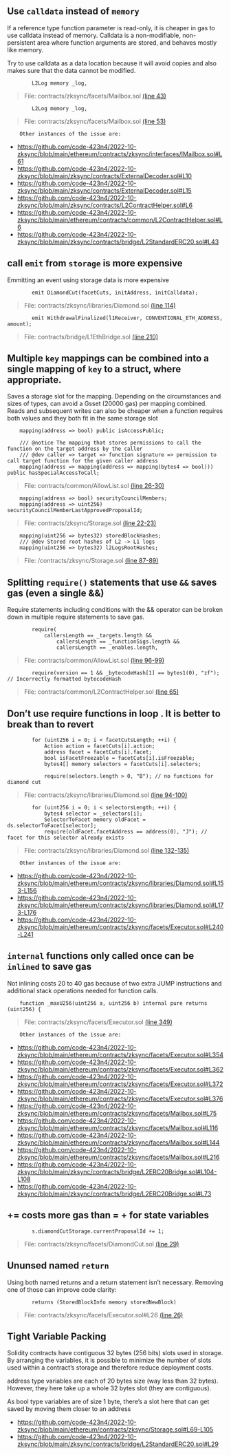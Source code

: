 ## Use `calldata` instead of `memory`

If a reference type function parameter is read-only, it is cheaper in gas to use calldata instead of memory. Calldata is a non-modifiable, non-persistent area where function arguments are stored, and behaves mostly like memory.

Try to use calldata as a data location because it will avoid copies and also makes sure that the data cannot be modified.

```
        L2Log memory _log,
```
>File: contracts/zksync/facets/Mailbox.sol [(line 43)]( https://github.com/code-423n4/2022-10-zksync/blob/main/ethereum/contracts/zksync/facets/Mailbox.sol#L43)
```
        L2Log memory _log,
```
>File: contracts/zksync/facets/Mailbox.sol [(line 53)]( https://github.com/code-423n4/2022-10-zksync/blob/main/ethereum/contracts/zksync/facets/Mailbox.sol#L53)

```
	Other instances of the issue are:
```

* https://github.com/code-423n4/2022-10-zksync/blob/main/ethereum/contracts/zksync/interfaces/IMailbox.sol#L61
* https://github.com/code-423n4/2022-10-zksync/blob/main/zksync/contracts/ExternalDecoder.sol#L10
* https://github.com/code-423n4/2022-10-zksync/blob/main/zksync/contracts/ExternalDecoder.sol#L15
* https://github.com/code-423n4/2022-10-zksync/blob/main/zksync/contracts/L2ContractHelper.sol#L6
* https://github.com/code-423n4/2022-10-zksync/blob/main/ethereum/contracts/common/L2ContractHelper.sol#L6
* https://github.com/code-423n4/2022-10-zksync/blob/main/zksync/contracts/bridge/L2StandardERC20.sol#L43


## call `emit` from `storage` is more expensive

Emmitting an event using storage data is more expensive

```
        emit DiamondCut(facetCuts, initAddress, initCalldata);
```
>File: contracts/zksync/libraries/Diamond.sol [(line 114)](https://github.com/code-423n4/2022-10-zksync/blob/main/ethereum/contracts/zksync/libraries/Diamond.sol#L114)

```
        emit WithdrawalFinalized(l1Receiver, CONVENTIONAL_ETH_ADDRESS, amount);
```
>File: contracts/bridge/L1EthBridge.sol [(line 210)](https://github.com/code-423n4/2022-10-zksync/blob/main/ethereum/contracts/bridge/L1EthBridge.sol#L210)

##  Multiple `key` mappings can be combined into a single mapping of `key` to a struct, where appropriate.

Saves a storage slot for the mapping. Depending on the circumstances and sizes of types, can avoid a Gsset (20000 gas) per mapping combined. Reads and subsequent writes can also be cheaper when a function requires both values and they both fit in the same storage slot

```
    mapping(address => bool) public isAccessPublic;

    /// @notice The mapping that stores permissions to call the function on the target address by the caller
    /// @dev caller => target => function signature => permission to call target function for the given caller address
    mapping(address => mapping(address => mapping(bytes4 => bool))) public hasSpecialAccessToCall;
```
>File: contracts/common/AllowList.sol [(line 26-30)](https://github.com/code-423n4/2022-10-zksync/blob/main/ethereum/contracts/common/AllowList.sol#L26-L30)

```
    mapping(address => bool) securityCouncilMembers;
    mapping(address => uint256) securityCouncilMemberLastApprovedProposalId;
```
>File: contracts/zksync/Storage.sol [(line 22-23)](https://github.com/code-423n4/2022-10-zksync/blob/main/ethereum/contracts/zksync/Storage.sol#L22-L23)

```
    mapping(uint256 => bytes32) storedBlockHashes;
    /// @dev Stored root hashes of L2 -> L1 logs
    mapping(uint256 => bytes32) l2LogsRootHashes;
```
>File: /contracts/zksync/Storage.sol [(line 87-89)](https://github.com/code-423n4/2022-10-zksync/blob/main/ethereum/contracts/zksync/Storage.sol#L87-L89)


## Splitting `require()` statements that use `&&` saves gas (even a single &&)

Require statements including conditions with the && operator can be broken down in multiple require statements to save gas.



```
        require(
            callersLength == _targets.length &&
                callersLength == _functionSigs.length &&
                callersLength == _enables.length,
```
>File: contracts/common/AllowList.sol [(line 96-99)](https://github.com/code-423n4/2022-10-zksync/blob/main/ethereum/contracts/common/AllowList.sol#L96-L99)

```
        require(version == 1 && _bytecodeHash[1] == bytes1(0), "zf"); // Incorrectly formatted bytecodeHash
```
>File: contracts/common/L2ContractHelper.sol [(line 65)](https://github.com/code-423n4/2022-10-zksync/blob/main/ethereum/contracts/common/L2ContractHelper.sol#L65)


##  Don’t use require functions in loop . It is better to break than to revert 


```
        for (uint256 i = 0; i < facetCutsLength; ++i) {
            Action action = facetCuts[i].action;
            address facet = facetCuts[i].facet;
            bool isFacetFreezable = facetCuts[i].isFreezable;
            bytes4[] memory selectors = facetCuts[i].selectors;

            require(selectors.length > 0, "B"); // no functions for diamond cut
```
>File: contracts/zksync/libraries/Diamond.sol [(line 94-100)](https://github.com/code-423n4/2022-10-zksync/blob/main/ethereum/contracts/zksync/libraries/Diamond.sol#L94-L100)

```
        for (uint256 i = 0; i < selectorsLength; ++i) {
            bytes4 selector = _selectors[i];
            SelectorToFacet memory oldFacet = ds.selectorToFacet[selector];
            require(oldFacet.facetAddress == address(0), "J"); // facet for this selector already exists
```
>File: contracts/zksync/libraries/Diamond.sol [(line 132-135)](https://github.com/code-423n4/2022-10-zksync/blob/main/ethereum/contracts/zksync/libraries/Diamond.sol#L132-L135)

```
	Other instances of the issue are:
```
* https://github.com/code-423n4/2022-10-zksync/blob/main/ethereum/contracts/zksync/libraries/Diamond.sol#L153-L156
* https://github.com/code-423n4/2022-10-zksync/blob/main/ethereum/contracts/zksync/libraries/Diamond.sol#L173-L176
* https://github.com/code-423n4/2022-10-zksync/blob/main/ethereum/contracts/zksync/facets/Executor.sol#L240-L241

## `internal` functions only called once can be `inlined` to save gas

Not inlining costs 20 to 40 gas because of two extra JUMP instructions and additional stack operations needed for function calls.


```
    function _maxU256(uint256 a, uint256 b) internal pure returns (uint256) {
```
>File: contracts/zksync/facets/Executor.sol [(line 349)](https://github.com/code-423n4/2022-10-zksync/blob/main/ethereum/contracts/zksync/facets/Executor.sol#L349)

```
	Other instances of the issue are:
```
* https://github.com/code-423n4/2022-10-zksync/blob/main/ethereum/contracts/zksync/facets/Executor.sol#L354
* https://github.com/code-423n4/2022-10-zksync/blob/main/ethereum/contracts/zksync/facets/Executor.sol#L362
* https://github.com/code-423n4/2022-10-zksync/blob/main/ethereum/contracts/zksync/facets/Executor.sol#L372
* https://github.com/code-423n4/2022-10-zksync/blob/main/ethereum/contracts/zksync/facets/Executor.sol#L376
* https://github.com/code-423n4/2022-10-zksync/blob/main/ethereum/contracts/zksync/facets/Mailbox.sol#L75
* https://github.com/code-423n4/2022-10-zksync/blob/main/ethereum/contracts/zksync/facets/Mailbox.sol#L116
* https://github.com/code-423n4/2022-10-zksync/blob/main/ethereum/contracts/zksync/facets/Mailbox.sol#L144
* https://github.com/code-423n4/2022-10-zksync/blob/main/ethereum/contracts/zksync/facets/Mailbox.sol#L216
* https://github.com/code-423n4/2022-10-zksync/blob/main/zksync/contracts/bridge/L2ERC20Bridge.sol#L104-L108
* https://github.com/code-423n4/2022-10-zksync/blob/main/zksync/contracts/bridge/L2ERC20Bridge.sol#L73

## <x> += <y> costs more gas than <x> = <x> + <y> for state variables

```
        s.diamondCutStorage.currentProposalId += 1;
```
>File: contracts/zksync/facets/DiamondCut.sol [(line 29)](https://github.com/code-423n4/2022-10-zksync/blob/main/ethereum/contracts/zksync/facets/DiamondCut.sol#L29) 

## Ununsed named `return`

Using both named returns and a return statement isn’t necessary. Removing one of those can improve code clarity:


```
        returns (StoredBlockInfo memory storedNewBlock)
```
>File: contracts/zksync/facets/Executor.sol#L26 [(line 26)](https://github.com/code-423n4/2022-10-zksync/blob/main/ethereum/contracts/zksync/facets/Executor.sol#L26) 


## Tight Variable Packing

Solidity contracts have contiguous 32 bytes (256 bits) slots used in storage. By arranging the variables, it is possible to minimize the number of slots used within a contract’s storage and therefore reduce deployment costs.

address type variables are each of 20 bytes size (way less than 32 bytes). However, they here take up a whole 32 bytes slot (they are contiguous).

As bool type variables are of size 1 byte, there’s a slot here that can get saved by moving them closer to an address

* https://github.com/code-423n4/2022-10-zksync/blob/main/ethereum/contracts/zksync/Storage.sol#L69-L105
* https://github.com/code-423n4/2022-10-zksync/blob/main/zksync/contracts/bridge/L2StandardERC20.sol#L29
